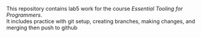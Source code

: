 This repository contains lab5 work for the course *Essential Tooling for Programmers*.  
It includes practice with git setup, creating branches, making changes, and merging then push to github
